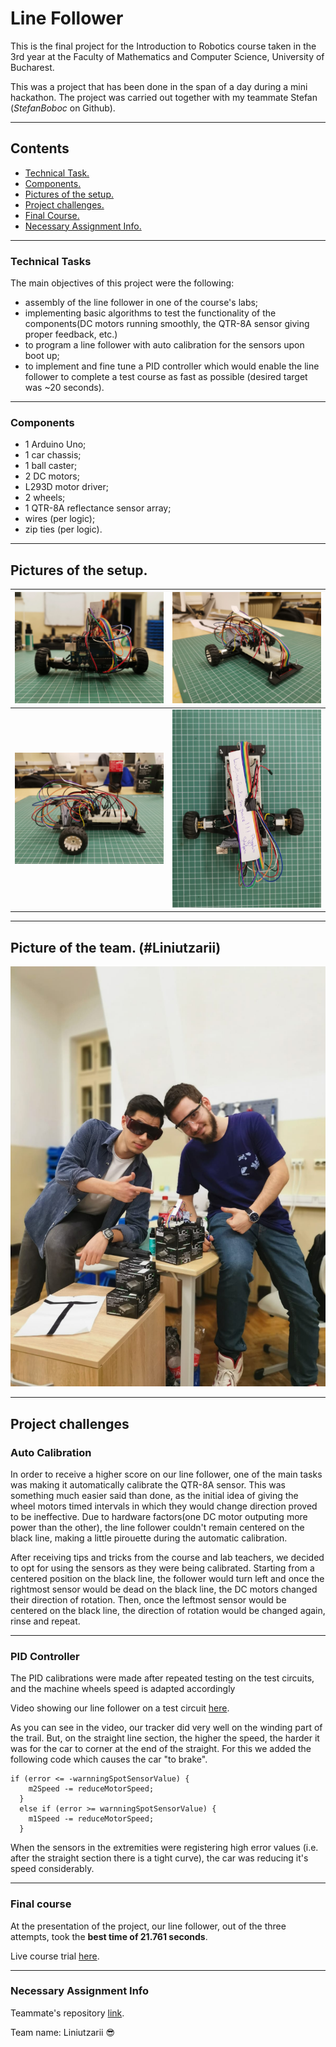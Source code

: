 # Line Follower
This is the final project for the Introduction to Robotics course taken in the 3rd year at the Faculty of Mathematics and Computer Science, University of Bucharest.

This was a project that has been done in the span of a day during a mini hackathon. The project was carried out together with my teammate Stefan (_StefanBoboc_ on Github). 

---

## **Contents**  <a id="0"></a>
- [Technical Task.](#technical_task) 
- [Components.](#components)  
- [Pictures of the setup.](#setup_pics)
- [Project challenges.](#project_challenges)
- [Final Course.](#final_course)
- [Necessary Assignment Info.](#assignment_info)

---

### Technical Tasks <a id="technical_task"></a>
The main objectives of this project were the following:
* assembly of the line follower in one of the course's labs;
* implementing basic algorithms to test the functionality of the components(DC motors running smoothly, the QTR-8A sensor giving proper feedback, etc.)
* to program a line follower with auto calibration for the sensors upon boot up;
* to implement and fine tune a PID controller which would enable the line follower to complete a test course as fast as possible (desired target was ~20 seconds).

---

### Components <a id="components"></a>
* 1 Arduino Uno;
* 1 car chassis; 
* 1 ball caster; 
* 2 DC motors; 
* L293D motor driver;
* 2 wheels; 
* 1 QTR-8A reflectance sensor array; 
* wires (per logic);
* zip ties (per logic).

---

## **Pictures of the setup.** <a id="setup_pics"></a>

| ![pic1](./Syntax%20and%20setup/Back%20View.jpg) | ![pic2](./Syntax%20and%20setup/Front%20Angled%20View.jpg) | 
|:-------------:|:-------------:|
| ![pic3](./Syntax%20and%20setup/Side%20View.jpg) | ![pic4](./Syntax%20and%20setup/Top%20View.jpg) |

---

## **Picture of the team. (#Liniutzarii)**
![pic5](./team.jpeg)

---

## **Project challenges** <a id="project_challenges"></a>

### Auto Calibration
In order to receive a higher score on our line follower, one of the main tasks was making it automatically calibrate the QTR-8A sensor. This was something much easier said than done, as the initial idea of giving the wheel motors timed intervals in which they would change direction proved to be ineffective. Due to hardware factors(one DC motor outputing more power than the other), the line follower couldn't remain centered on the black line, making a little pirouette during the automatic calibration.  


After receiving tips and tricks from the course and lab teachers, we decided to opt for using the sensors as they were being calibrated. Starting from a centered position on the black line, the follower would turn left and once the rightmost sensor would be dead on the black line, the DC motors changed their direction of rotation. Then, once the leftmost sensor would be centered on the black line, the direction of rotation would be changed again, rinse and repeat.

---

### PID Controller
The PID calibrations were made after repeated testing on the test circuits, and the machine wheels speed is adapted accordingly

Video showing our line follower on a test circuit [here](https://youtu.be/AiGLdtWanJ4).

As you can see in the video, our tracker did very well on the winding part of the trail. But, on the straight line section, the higher the speed, the harder it was for the car to corner at the end of the straight. For this we added the following code which causes the car "to brake". 

```
if (error <= -warnningSpotSensorValue) {
    m2Speed -= reduceMotorSpeed;
  } 
  else if (error >= warnningSpotSensorValue) {
    m1Speed -= reduceMotorSpeed;
  }
```

When the sensors in the extremities were registering high error values (i.e. after the straight section there is a tight curve), the car was reducing it's speed considerably.

---

### Final course <a id="final_course"></a>
At the presentation of the project, our line follower, out of the three attempts, took the **best time of 21.761 seconds**.

Live course trial [here](https://youtu.be/STF4KL0HLZI).

---

### Necessary Assignment Info <a id="assignment_info"></a>
Teammate's repository [link](https://github.com/StefanBoboc/Line_Follower).

Team name: Liniutzarii :sunglasses:

